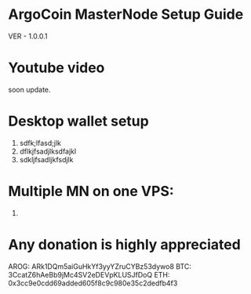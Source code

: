 # ArgoCoin MasterNode Setup Guide
VER - 1.0.0.1

# Youtube video
soon update.

# Desktop wallet setup
1. sdfk;lfasd;jlk
2. dflkjfsadjlksdfajkl
3. sdkljfsadljkfsdjlk

# Multiple MN on one VPS:
1. 


# Any donation is highly appreciated
AROG: ARk1DQm5aiGuHkYf3yyYZruCYBz53dywo8
BTC: 3CcatZ6hAeBb9jMc4SV2eDEVpKLUSJfDoQ
ETH: 0x3cc9e0cdd69added605f8c9c980e35c2dedfb4f3
